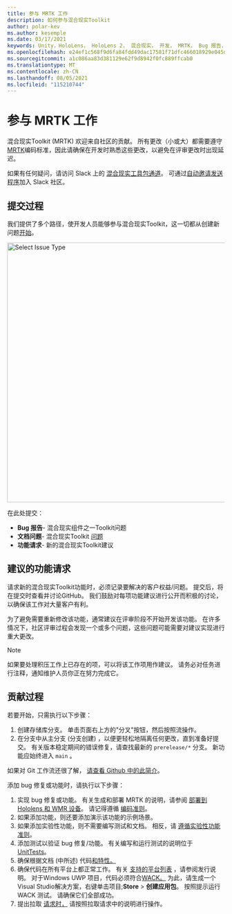 ```yaml
---
title: 参与 MRTK 工作
description: 如何参与混合现实Toolkit
author: polar-kev
ms.author: kesemple
ms.date: 03/17/2021
keywords: Unity，HoloLens， HoloLens 2， 混合现实， 开发， MRTK， Bug 报告，
ms.openlocfilehash: e24ef1c568f9d6fa84fdd49dac17581f71dfc466018929e045de43d58549c09b
ms.sourcegitcommit: a1c086aa83d381129e62f9d8942f0fc889ffcab0
ms.translationtype: MT
ms.contentlocale: zh-CN
ms.lasthandoff: 08/05/2021
ms.locfileid: "115210744"
---
```

# <a name="contributing-to-mrtk"></a>参与 MRTK 工作

混合现实Toolkit (MRTK) 欢迎来自社区的贡献。 所有更改（小或大）都需要遵守 [MRTK](coding-guidelines.md)编码标准，因此请确保在开发时熟悉这些更改，以避免在评审更改时出现延迟。

如果有任何疑问，请访问 Slack 上的 [混合现实工具包通道](https://holodevelopers.slack.com/messages/C2H4HT858)。
可通过[自动邀请发送程序](https://holodevelopersslack.azurewebsites.net/)加入 Slack 社区。

## <a name="submission-process"></a>提交过程

我们提供了多个路径，使开发人员能够参与混合现实Toolkit，这一切都从创建新问题[开始](https://github.com/Microsoft/MixedRealityToolkit-Unity/issues/new/choose)。

<img src="../features/images/contributing/SelectIssueType.png" width="600" alt="Select Issue Type">

在此处提交：

- **Bug 报告**- 混合现实组件之一Toolkit问题
- **文档问题**- 混合现实Toolkit [问题](https://microsoft.github.io/MixedRealityToolkit-Unity)
- **功能请求**- 新的混合现实Toolkit建议

## <a name="proposing-feature-requests"></a>建议的功能请求

请求新的混合现实Toolkit功能时，必须记录要解决的客户权益/问题。 提交后，将在提交时查看并讨论GitHub。 我们鼓励对每项功能建议进行公开而积极的讨论，以确保该工作对大量客户有利。

为了避免需要重新修改该功能，通常建议在评审阶段不开始开发该功能。 在许多情况下，社区评审过程会发现一个或多个问题，这些问题可能需要对建议实现进行重大更改。

> [!NOTE]
> 如果要处理积压工作上已存在的项，可以将该工作项用作建议。 请务必对任务进行注释，通知维护人员你正在努力完成它。

## <a name="contribution-process"></a>贡献过程

若要开始，只需执行以下步骤：

1. 创建存储库分支。 单击页面右上方的"分叉"按钮，然后按照流操作。
1. 在分支中从主分支 (分支创建) ，以便更轻松地[](https://github.com/microsoft/mixedrealitytoolkit-unity/tree/main)隔离任何更改，直到准备好提交。 有关版本稳定期间的错误修复，请查找最新的 `prerelease/*` 分支。 新功能应始终进入 `main` 。

如果对 Git 工作流还很了解， [请查看 Github 中的此简介](https://guides.github.com/activities/hello-world/)。

添加 bug 修复或功能时，请执行以下步骤：

1. 实现 bug 修复或功能。 有关生成和部署 MRTK 的说明，请参阅 [部署到 Hololens 和 WMR 设备](../supported-devices/wmr-mrtk.md)。 请记得遵循 [编码准则](../contributing/coding-guidelines.md)。
1. 如果添加功能，则还要添加演示该功能的示例场景。
1. 如果添加实验性功能，则不需要编写测试和文档。 相反，请 [遵循实验性功能准则](../contributing/experimental-features.md)。
1. 添加测试以验证 bug 修复/功能。 有关编写和运行测试的说明位于 [UnitTests](../contributing/unit-tests.md)。
1. 确保根据文档 (中所述) 代码[和特性。](../contributing/documentation-guide.md)
1. 确保代码在所有平台上都正常工作。 有关 [支持的平台列表](../release-notes/mrtk-26-release-notes.md) ，请参阅发行说明。 对于Windows UWP 项目，代码必须符合[WACK。](https://developer.microsoft.com/windows/develop/app-certification-kit) 为此，请生成一个Visual Studio解决方案，右键单击项目;**Store**  > **创建应用包**。 按照提示运行 WACK 测试。 请确保它们全部成功。
1. 提出拉取 [请求时，](../contributing/pull-requests.md) 请按照拉取请求中的说明进行操作。
